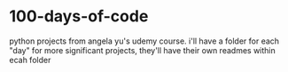 # 100-days-of-code
python projects from angela yu's udemy course.
i'll have a folder for each "day"
for more significant projects, they'll have their own readmes within ecah folder
